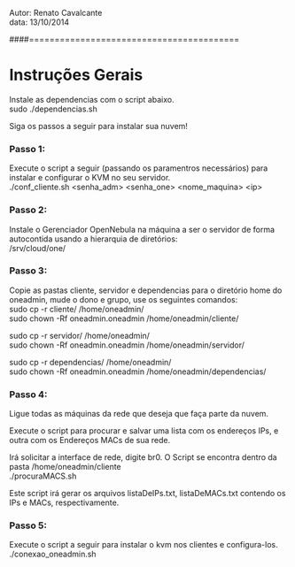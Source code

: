Autor: Renato Cavalcante  
data: 13/10/2014

####=========================================
# Instruções Gerais

Instale as dependencias com o script abaixo.  
sudo ./dependencias.sh

Siga os passos a seguir para instalar sua nuvem!
### Passo 1:
Execute o script a seguir \(passando os paramentros necessários\) para instalar e configurar o KVM no seu servidor.  
./conf_cliente.sh \<senha_adm\> \<senha_one\> \<nome_maquina\> \<ip>

### Passo 2:
Instale o Gerenciador OpenNebula na máquina a ser o servidor de forma autocontida usando a hierarquia de diretórios:  
/srv/cloud/one/

### Passo 3:
Copie as pastas cliente, servidor e dependencias para o diretório home do oneadmin, mude o dono e grupo, use os seguintes comandos:  
sudo cp -r cliente/ /home/oneadmin/  
sudo chown -Rf oneadmin.oneadmin /home/oneadmin/cliente/

sudo cp -r servidor/ /home/oneadmin/  
sudo chown -Rf oneadmin.oneadmin /home/oneadmin/servidor/

sudo cp -r dependencias/ /home/oneadmin/  
sudo chown -Rf oneadmin.oneadmin /home/oneadmin/dependencias/

### Passo 4:
Ligue todas as máquinas da rede que deseja que faça parte da nuvem.   

Execute o script para procurar e salvar uma lista com os endereços IPs, e outra com os Endereços MACs de sua rede.
  
Irá solicitar a interface de rede, digite br0. O Script se encontra dentro da pasta /home/oneadmin/cliente    
./procuraMACS.sh

Este script irá gerar os arquivos listaDeIPs.txt, listaDeMACs.txt contendo os IPs e MACs, respectivamente.  

### Passo 5:
Execute o script a seguir para instalar o kvm nos clientes e configura-los.  
./conexao_oneadmin.sh




